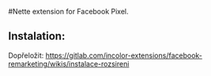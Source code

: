 #Nette extension for Facebook Pixel.

## Instalation:


Dopřeložit: 
https://gitlab.com/incolor-extensions/facebook-remarketing/wikis/instalace-rozsireni

